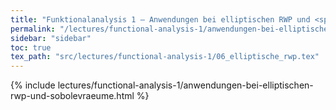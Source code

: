 ```yaml
---
title: "Funktionalanalysis 1 – Anwendungen bei elliptischen RWP und <span style=\"font-variant: small-caps;\">Sobolev</span>räume"
permalink: "/lectures/functional-analysis-1/anwendungen-bei-elliptischen-rwp-und-sobolevraeume.html"
sidebar: "sidebar"
toc: true
tex_path: "src/lectures/functional-analysis-1/06_elliptische_rwp.tex"
---
```


{% include lectures/functional-analysis-1/anwendungen-bei-elliptischen-rwp-und-sobolevraeume.html %}